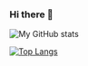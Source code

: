 ### Hi there 👋
![My GitHub stats](https://github-readme-stats.vercel.app/api?username=FonzyLima&show_icons=true&theme=radical&include_all_commits=true&count_private=true)
<!--
**FonzyLima/FonzyLima** is a ✨ _special_ ✨ repository because its `README.md` (this file) appears on your GitHub profile.

Here are some ideas to get you started:

- 🔭 I’m currently working on ...
- 🌱 I’m currently learning ...
- 👯 I’m looking to collaborate on ...
- 🤔 I’m looking for help with ...
- 💬 Ask me about ...
- 📫 How to reach me: ...
- 😄 Pronouns: ...
- ⚡ Fun fact: ...
-->
[![Top Langs](https://github-readme-stats.vercel.app/api/top-langs/?username=FonzyLima&layout=compact)](https://github.com/FonzyLima/github-readme-stats)
